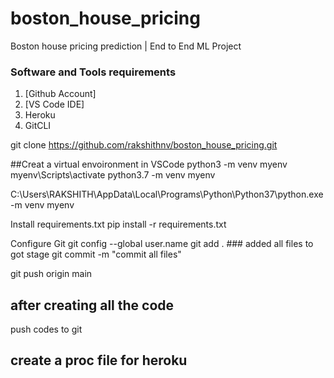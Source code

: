 # boston_house_pricing
Boston house pricing prediction | End to End ML Project

### Software and Tools requirements

1. [Github Account]
2. [VS Code IDE]
3. Heroku
4. GitCLI

git clone https://github.com/rakshithnv/boston_house_pricing.git

##Creat a virtual envoironment in VSCode
python3 -m venv myenv
myenv\Scripts\activate
python3.7 -m venv myenv

C:\Users\RAKSHITH\AppData\Local\Programs\Python\Python37\python.exe -m venv myenv

Install requirements.txt
pip install -r requirements.txt


Configure Git
git config --global user.name
git add . ### added all files to got stage
git commit -m "commit all files"

git push origin main 

## after creating all the code
push codes to git

##  create a proc file for heroku

